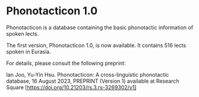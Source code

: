 # Phonotacticon 1.0

Phonotacticon is a database containing the basic phonotactic information of spoken lects.

The first version, Phonotacticon 1.0, is now available. It contains 516 lects spoken in Eurasia. 

For details, please consult the following preprint:

Ian Joo, Yu-Yin Hsu. Phonotacticon: A cross-linguistic phonotactic database, 16 August 2023, PREPRINT (Version 1) available at Research Square [https://doi.org/10.21203/rs.3.rs-3269302/v1]
